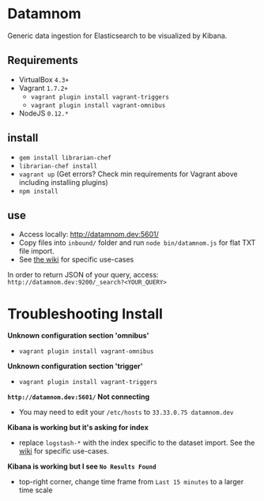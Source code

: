 # Datamnom

Generic data ingestion for Elasticsearch to be visualized by Kibana.

## Requirements

* VirtualBox `4.3+`
* Vagrant `1.7.2+`
	* `vagrant plugin install vagrant-triggers`
	* `vagrant plugin install vagrant-omnibus`
* NodeJS `0.12.*`


## install

* `gem install librarian-chef`
* `librarian-chef install`
* `vagrant up` (Get errors?  Check min requirements for Vagrant above including installing plugins)
* `npm install`

## use

* Access locally: http://datamnom.dev:5601/
* Copy files into `inbound/` folder and run `node bin/datamnom.js` for flat TXT file import.
* See [the wiki](../../wiki) for specific use-cases

In order to return JSON of your query, access: `http://datamnom.dev:9200/_search?<YOUR_QUERY>`

# Troubleshooting Install

__Unknown configuration section 'omnibus'__
* `vagrant plugin install vagrant-omnibus`

__Unknown configuration section 'trigger'__
* `vagrant plugin install vagrant-triggers`

__`http://datamnom.dev:5601/` Not connecting__
* You may need to edit your `/etc/hosts` to `33.33.0.75 datamnom.dev`

__Kibana is working but it's asking for index__
* replace `logstash-*` with the index specific to the dataset import.  See the [wiki](../../wiki) for specific use-cases.

__Kibana is working but I see `No Results Found`__
* top-right corner, change time frame from `Last 15 minutes` to a larger time scale

